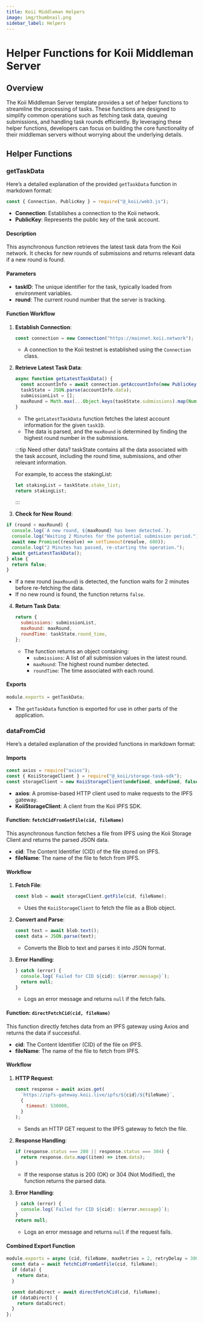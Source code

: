 ```yaml
---
title: Koii Middleman Helpers
image: img/thumbnail.png
sidebar_label: Helpers
---
```


# Helper Functions for Koii Middleman Server

## Overview

The Koii Middleman Server template provides a set of helper functions to streamline the processing of tasks. These functions are designed to simplify common operations such as fetching task data, queuing submissions, and handling task rounds efficiently. By leveraging these helper functions, developers can focus on building the core functionality of their middleman servers without worrying about the underlying details.

## Helper Functions

### getTaskData

Here’s a detailed explanation of the provided `getTaskData` function in markdown format:

```javascript
const { Connection, PublicKey } = require("@_koii/web3.js");
```

- **Connection**: Establishes a connection to the Koii network.
- **PublicKey**: Represents the public key of the task account.

#### Description

This asynchronous function retrieves the latest task data from the Koii network. It checks for new rounds of submissions and returns relevant data if a new round is found.

#### Parameters

- **taskID**: The unique identifier for the task, typically loaded from environment variables.
- **round**: The current round number that the server is tracking.

#### Function Workflow

1. **Establish Connection**:

   ```javascript
   const connection = new Connection("https://mainnet.koii.network");
   ```

   - A connection to the Koii testnet is established using the `Connection` class.

2. **Retrieve Latest Task Data**:

   ```javascript
   async function getLatestTaskData() {
     const accountInfo = await connection.getAccountInfo(new PublicKey(taskID));
     taskState = JSON.parse(accountInfo.data);
     submissionList = [];
     maxRound = Math.max(...Object.keys(taskState.submissions).map(Number));
   }
   ```

   - The `getLatestTaskData` function fetches the latest account information for the given `taskID`.
   - The data is parsed, and the `maxRound` is determined by finding the highest round number in the submissions.

   :::tip Need other data?
   taskState contains all the data associated with the task account, including the round time, submissions, and other relevant information.

   For example, to access the stakingList:

   ```javascript
   let stakingList = taskState.stake_list;
   return stakingList;
   ```

   :::

3. **Check for New Round**:

```javascript
if (round < maxRound) {
  console.log(`A new round, ${maxRound} has been detected.`);
  console.log("Waiting 2 Minutes for the potential submission period.");
  await new Promise((resolve) => setTimeout(resolve, 600));
  console.log("2 Minutes has passed, re-starting the operation.");
  await getLatestTaskData();
} else {
  return false;
}
```

- If a new round (`maxRound`) is detected, the function waits for 2 minutes before re-fetching the data.
- If no new round is found, the function returns `false`.

4. **Return Task Data**:
   ```javascript
   return {
     submissions: submissionList,
     maxRound: maxRound,
     roundTime: taskState.round_time,
   };
   ```
   - The function returns an object containing:
     - `submissions`: A list of all submission values in the latest round.
     - `maxRound`: The highest round number detected.
     - `roundTime`: The time associated with each round.

#### Exports

```javascript
module.exports = getTaskData;
```

- The `getTaskData` function is exported for use in other parts of the application.

### dataFromCid

Here’s a detailed explanation of the provided functions in markdown format:

#### Imports
```javascript
const axios = require("axios");
const { KoiiStorageClient } = require("@_koii/storage-task-sdk");
const storageClient = new KoiiStorageClient(undefined, undefined, false);
```

- **axios**: A promise-based HTTP client used to make requests to the IPFS gateway.
- **KoiiStorageClient**: A client from the Koii IPFS SDK.

#### Function: `fetchCidFromGetFile(cid, fileName)`
This asynchronous function fetches a file from IPFS using the Koii Storage Client and returns the parsed JSON data.
- **cid**: The Content Identifier (CID) of the file stored on IPFS.
- **fileName**: The name of the file to fetch from IPFS.

#### Workflow
1. **Fetch File**:
   ```javascript
   const blob = await storageClient.getFile(cid, fileName);
   ```
   - Uses the `KoiiStorageClient` to fetch the file as a Blob object.

2. **Convert and Parse**:
   ```javascript
   const text = await blob.text();
   const data = JSON.parse(text);
   ```
   - Converts the Blob to text and parses it into JSON format.

3. **Error Handling**:
   ```javascript
   } catch (error) {
     console.log(`Failed for CID ${cid}: ${error.message}`);
     return null;
   }
   ```
   - Logs an error message and returns `null` if the fetch fails.

#### Function: `directFetchCid(cid, fileName)`
This function directly fetches data from an IPFS gateway using Axios and returns the data if successful.
- **cid**: The Content Identifier (CID) of the file on IPFS.
- **fileName**: The name of the file to fetch from IPFS.

#### Workflow
1. **HTTP Request**:
   ```javascript
   const response = await axios.get(
     `https://ipfs-gateway.koii.live/ipfs/${cid}/${fileName}`,
     {
       timeout: 530000,
     }
   );
   ```
   - Sends an HTTP GET request to the IPFS gateway to fetch the file.

2. **Response Handling**:
   ```javascript
   if (response.status === 200 || response.status === 304) {
     return response.data.map((item) => item.data);
   }
   ```
   - If the response status is 200 (OK) or 304 (Not Modified), the function returns the parsed data.

3. **Error Handling**:
   ```javascript
   } catch (error) {
     console.log(`Failed for CID ${cid}: ${error.message}`);
   }
   return null;
   ```
   - Logs an error message and returns `null` if the request fails.

#### Combined Export Function

```javascript
module.exports = async (cid, fileName, maxRetries = 2, retryDelay = 3000) => {
  const data = await fetchCidFromGetFile(cid, fileName);
  if (data) {
    return data;
  }

  const dataDirect = await directFetchCid(cid, fileName);
  if (dataDirect) {
    return dataDirect;
  }
};
```